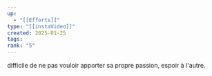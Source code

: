 ```yaml
---
up:
  - "[[Efforts]]"
type: "[[instaVideo]]"
created: 2025-01-25
tags: 
rank: "5"
---
```

difficile de ne pas vouloir apporter sa propre passion, espoir à l'autre. 
